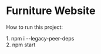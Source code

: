 <h1>Furniture Website</h1>

<p>How to run this project:</p>
1. npm i --legacy-peer-deps
<br>2. npm start
